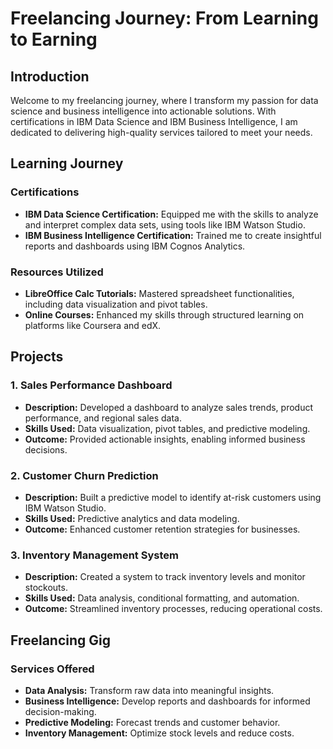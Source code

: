 # Freelancing Journey: From Learning to Earning

## Introduction

Welcome to my freelancing journey, where I transform my passion for data science and business intelligence into actionable solutions. With certifications in IBM Data Science and IBM Business Intelligence, I am dedicated to delivering high-quality services tailored to meet your needs.

## Learning Journey

### Certifications
- **IBM Data Science Certification:** Equipped me with the skills to analyze and interpret complex data sets, using tools like IBM Watson Studio.
- **IBM Business Intelligence Certification:** Trained me to create insightful reports and dashboards using IBM Cognos Analytics.

### Resources Utilized
- **LibreOffice Calc Tutorials:** Mastered spreadsheet functionalities, including data visualization and pivot tables.
- **Online Courses:** Enhanced my skills through structured learning on platforms like Coursera and edX.

## Projects

### 1. Sales Performance Dashboard
- **Description:** Developed a dashboard to analyze sales trends, product performance, and regional sales data.
- **Skills Used:** Data visualization, pivot tables, and predictive modeling.
- **Outcome:** Provided actionable insights, enabling informed business decisions.

### 2. Customer Churn Prediction
- **Description:** Built a predictive model to identify at-risk customers using IBM Watson Studio.
- **Skills Used:** Predictive analytics and data modeling.
- **Outcome:** Enhanced customer retention strategies for businesses.

### 3. Inventory Management System
- **Description:** Created a system to track inventory levels and monitor stockouts.
- **Skills Used:** Data analysis, conditional formatting, and automation.
- **Outcome:** Streamlined inventory processes, reducing operational costs.

## Freelancing Gig

### Services Offered
- **Data Analysis:** Transform raw data into meaningful insights.
- **Business Intelligence:** Develop reports and dashboards for informed decision-making.
- **Predictive Modeling:** Forecast trends and customer behavior.
- **Inventory Management:** Optimize stock levels and reduce costs.


